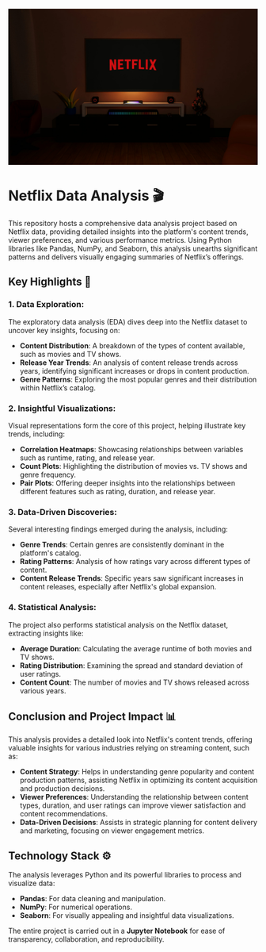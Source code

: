 ![image alt](https://github.com/Fayyas-kp/Netflix-Dataset-Python/blob/efe7b90416bbf176c20db42bdcc726a58172db45/Netflix%20Data%20Analysis.jpg)

# Netflix Data Analysis 🎬

This repository hosts a comprehensive data analysis project based on Netflix data, providing detailed insights into the platform's content trends, viewer preferences, and various performance metrics. Using Python libraries like Pandas, NumPy, and Seaborn, this analysis unearths significant patterns and delivers visually engaging summaries of Netflix’s offerings.

## Key Highlights 🌟

### 1. Data Exploration:
The exploratory data analysis (EDA) dives deep into the Netflix dataset to uncover key insights, focusing on:

- **Content Distribution**: A breakdown of the types of content available, such as movies and TV shows.
- **Release Year Trends**: An analysis of content release trends across years, identifying significant increases or drops in content production.
- **Genre Patterns**: Exploring the most popular genres and their distribution within Netflix’s catalog.

### 2. Insightful Visualizations:
Visual representations form the core of this project, helping illustrate key trends, including:

- **Correlation Heatmaps**: Showcasing relationships between variables such as runtime, rating, and release year.
- **Count Plots**: Highlighting the distribution of movies vs. TV shows and genre frequency.
- **Pair Plots**: Offering deeper insights into the relationships between different features such as rating, duration, and release year.

### 3. Data-Driven Discoveries:
Several interesting findings emerged during the analysis, including:

- **Genre Trends**: Certain genres are consistently dominant in the platform's catalog.
- **Rating Patterns**: Analysis of how ratings vary across different types of content.
- **Content Release Trends**: Specific years saw significant increases in content releases, especially after Netflix's global expansion.

### 4. Statistical Analysis:
The project also performs statistical analysis on the Netflix dataset, extracting insights like:

- **Average Duration**: Calculating the average runtime of both movies and TV shows.
- **Rating Distribution**: Examining the spread and standard deviation of user ratings.
- **Content Count**: The number of movies and TV shows released across various years.

## Conclusion and Project Impact 📊

This analysis provides a detailed look into Netflix's content trends, offering valuable insights for various industries relying on streaming content, such as:

- **Content Strategy**: Helps in understanding genre popularity and content production patterns, assisting Netflix in optimizing its content acquisition and production decisions.
- **Viewer Preferences**: Understanding the relationship between content types, duration, and user ratings can improve viewer satisfaction and content recommendations.
- **Data-Driven Decisions**: Assists in strategic planning for content delivery and marketing, focusing on viewer engagement metrics.

## Technology Stack ⚙️

The analysis leverages Python and its powerful libraries to process and visualize data:

- **Pandas**: For data cleaning and manipulation.
- **NumPy**: For numerical operations.
- **Seaborn**: For visually appealing and insightful data visualizations.

The entire project is carried out in a **Jupyter Notebook** for ease of transparency, collaboration, and reproducibility.
